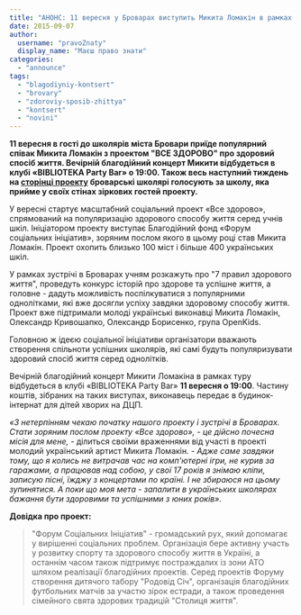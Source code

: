 ```yaml
---
title: "АНОНС: 11 вересня у Броварах виступить Микита Ломакін в рамках проекту \"ВСЕ ЗДОРОВО\""
date: 2015-09-07
author: 
  username: "pravoZnaty"
  display_name: "Маєш право знати"
categories: 
  - "announce"
tags: 
  - "blagodiyniy-kontsert"
  - "brovary"
  - "zdoroviy-sposib-zhittya"
  - "kontsert"
  - "novini"
---
```


**11 вересня в гості до школярів міста Бровари приїде популярний співак Микита Ломакін з проектом "ВСЕ ЗДОРОВО" про здоровий спосіб життя. Вечірній благодійний концерт Микити відбудеться в клубі «BIBLIOTEKA Party Bar» о 19:00. Також весь наступний тиждень на [сторінці проекту](http://vk.com/zdorovovse) броварські школярі голосують за школу, яка прийме у своїх стінах зіркових гостей проекту.**

У вересні стартує масштабний соціальний проект «Все здорово», спрямований на популяризацію здорового способу життя серед учнів шкіл. Ініціатором проекту виступає Благодійний фонд «Форум соціальних ініціатив», зоряним послом якого в цьому році став Микита Ломакін. Проект охопить близько 100 міст і більше 400 українських шкіл.

У рамках зустрічі в Броварах учням розкажуть про "7 правил здорового життя", проведуть конкурс історій про здорове та успішне життя, а головне - дадуть можливість поспілкуватися з популярними однолітками, які вже досягли успіху завдяки здоровому способу життя. Проект вже підтримали молоді українські виконавці Микита Ломакін, Олександр Кривошапко, Олександр Борисенко, група OpenKids.

Головною ж ідеєю соціальної ініціативи організатори вважають створення спільноти успішних школярів, які самі будуть популяризувати здоровий спосіб життя серед однолітків.

Вечірній благодійний концерт Микити Ломакіна в рамках туру відбудеться в клубі «BIBLIOTEKA Party Bar» **11 вересня о 19:00**. Частину коштів, зібраних на таких виступах, виконавець передає в будинок-інтернат для дітей хворих на ДЦП.

_«З нетерпінням чекаю початку нашого проекту і зустрічі в Броварах. Стати зоряним послом проекту «Все здорово», - це дійсно почесна місія для мене,_ - ділиться своїми враженнями від участі в проекті молодий український артист Микита Ломакін. - _Адже саме завдяки тому, що я колись не витрачав час на комп'ютерні ігри, не курив за гаражами, а працював над собою, у свої 17 років я знімаю кліпи, записую пісні, їжджу з концертами по країні. І не збираюся на цьому зупинятися. А поки що моя мета - запалити в українських школярах бажання бути здоровими та успішними з юних років»._

**Довідка про проект:**

> "Форум Соціальних Ініціатив" - громадський рух, який допомагає у вирішенні соціальних проблем. Організація бере активну участь у розвитку спорту та здорового способу життя в Україні, а останнім часом також підтримує постраждалих із зони АТО шляхом реалізації благодійних проектів. Серед проектів Форуму створення дитячого табору "Родовід Січ", організація благодійних футбольних матчів за участю зірок естради, а також проведення сімейного свята здорових традицій "Столиця життя".
